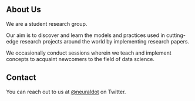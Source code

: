 ## About Us

We are a student research group. 

Our aim is to discover and learn the models and practices used in cutting-edge research projects around the world by implementing research papers. 

We occasionally conduct sessions wherein we teach and implement concepts to acquaint newcomers to the field of data science.

## Contact

You can reach out to us at [@neuraldot](https://twitter.com/neuraldot) on Twitter.
